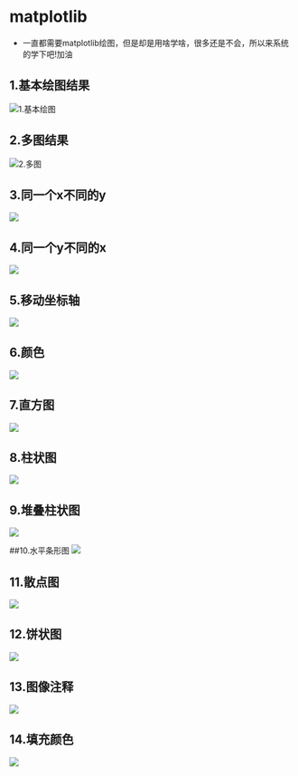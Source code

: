# matplotlib
* 一直都需要matplotlib绘图，但是却是用啥学啥，很多还是不会，所以来系统的学下吧!加油

## 1.基本绘图结果
![1.基本绘图](./result/1.png)

## 2.多图结果
![2.多图](./result/2.png)

## 3.同一个x不同的y
![](./result/3.png)

## 4.同一个y不同的x
![](./result/4.png)

## 5.移动坐标轴
![](./result/5.png)

## 6.颜色
![](./result/6.png)

## 7.直方图
![](./result/7.png)

## 8.柱状图
![](./result/8.png)

## 9.堆叠柱状图
![](./result/9.png)

##10.水平条形图
![](./result/10.png)

## 11.散点图
![](./result/11.png)

## 12.饼状图
![](./result/12.png)

## 13.图像注释
![](./result/13.png)

## 14.填充颜色
![](./result/14.png)